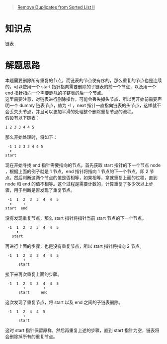 > [Remove Duplicates from Sorted List II](https://leetcode.com/problems/remove-duplicates-from-sorted-list-ii/description/)

# 知识点
链表

# 解题思路
本题需要删除所有重复的节点，而链表的节点使有序的，那么重复的节点也是连续的，可以使用一个 start 指针指向需要删除的子链表的前一个节点，以及用一个 end 指针指向一个需要删除的子链表的后一个节点。  
这里需要注意，对链表进行删除操作，可能会丢失掉头节点，所以再开始前需要声明一个 dummy 链表节点，值为 -1 ，next 指针一直指向链表的头节点，这样就不会丢失头节点，并且可以更加平滑的处理整个删除重复节点的流程。  
假设有以下链表：
```
1 2 3 3 4 4 5
```

那么开始处理时，将如下：
```
 -1 1 2 3 3 4 4 5
  ⬆
start
```

现在开始寻找 end 指针需要指向的节点。首先获取 start 指针的下一个节点 node ，根据上面的例子就是 1 节点，end 指针将指向 1 节点的下一个节点，即 2 节点。然后判断这两个节点的值是否相等，如果相等，拿就重复上面的过程，直到 node 和 end 的值不相等。这个过程是需要计数的，计算重复了多少次以上步骤，用于判断是否发现了重复节点。
```
 -1  1  2  3  3  4  4  5
  ⬆     ⬆ 
start  end
```

没有发现重复节点，那么 start 指针将指针当前 start 节点的下一个节点。
```
 -1  1  2  3  3  4  4  5
     ⬆      
   start  
```

再进行上面的步骤，也是没有重复节点，所以 start 指针将指向 2 节点。
```
 -1  1  2  3  3  4  4  5
        ⬆      
      start  
```

接下来再次重复上面的步骤。
```
 -1  1  2  3  3  4  4  5
        ⬆        ⬆
      start     end
```

这次发现了重复节点，将 start 以及 end 之间的子链表删除。
```
 -1  1  2  4  4  5
        ⬆        
      start
```

这时 start 指针保留原样，然后再重复上述的步骤，直到 start 指针为空，链表将会删除掉所有的重复节点。